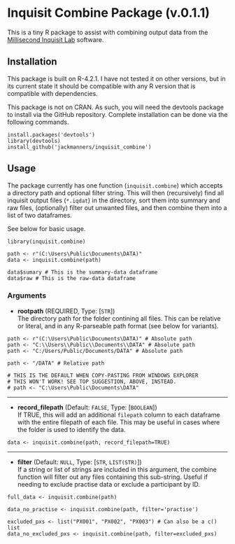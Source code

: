 # Inquisit Combine Package (v.0.1.1)

This is a tiny R package to assist with combining output data from the [Millisecond Inquisit Lab](https://www.millisecond.com/products/lab) software.

## Installation

This package is built on R-4.2.1. I have not tested it on other versions, but in its current state it should be compatible with any R version that is compatible with dependencies.

This package is not on CRAN. As such, you will need the devtools package to install via the GitHub repository. Complete installation can be done via the following commands.
```
install.packages('devtools')
library(devtools)
install_github('jackmanners/inquisit_combine')
```

## Usage

The package currently has one function (`inquisit.combine`) which accepts a directory path and optional filter string. This will then (recursively) find all inquisit output files (`*.iqdat`) in the directory, sort them into summary and raw files, (optionally) filter out unwanted files, and then combine them into a list of two dataframes. 

See below for basic usage.
```
library(inquisit.combine)

path <- r"(C:\Users\Public\Documents\DATA)"
data <- inquisit.combine(path)

data$sumary # This is the summary-data dataframe
data$raw # This is the raw-data dataframe
```

### Arguments

- __rootpath__ (REQUIRED, Type: [`STR`])<br>
The directory path for the folder contining all files. This can be relative or literal, and in any R-parseable path format (see below for variants).
```
path <- r"(C:\Users\Public\Documents\DATA)" # Absolute path
path <- "C:\\Users\\Public\\Documents\\DATA" # Absolute path
path <- "C:/Users/Public/Documents/DATA" # Absolute path

path <- "/DATA" # Relative path

# THIS IS THE DEFAULT WHEN COPY-PASTING FROM WINDOWS EXPLORER
# THIS WON'T WORK! SEE TOP SUGGESTION, ABOVE, INSTEAD.
# path <- "C:\Users\Public\Documents\DATA" 
```

---
- __record_filepath__ (Default: `FALSE`, Type: [`BOOLEAN`])<br>
If TRUE, this will add an additional `filepath` column to each dataframe with the entire filepath of each file. This may be useful in cases where the folder is used to identify the data. 
```
data <- inquisit.combine(path, record_filepath=TRUE)
```

---
- __filter__ (Default: `NULL`, Type: [`STR`, `LIST(STR)`])<br>
If a string or list of strings are included in this argument, the combine function will filter out any files containing this sub-string. 
Useful if needing to exclude practise data or exclude a participant by ID.
```
full_data <- inquisit.combine(path)

data_no_practise <- inquisit.combine(path, filter='practise')

excluded_pxs <- list("PX001", "PX002", "PX003") # Can also be a c() list
data_no_excluded_pxs <- inquisit.combine(path, filter=excluded_pxs)
```
